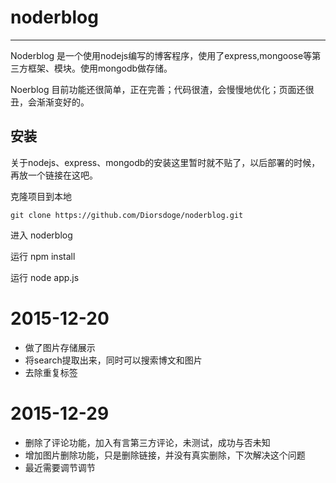 # noderblog

***

Noderblog 是一个使用nodejs编写的博客程序，使用了express,mongoose等第三方框架、模块。使用mongodb做存储。       

Noerblog 目前功能还很简单，正在完善；代码很渣，会慢慢地优化；页面还很丑，会渐渐变好的。

## 安装

关于nodejs、express、mongodb的安装这里暂时就不贴了，以后部署的时候，再放一个链接在这吧。

克隆项目到本地   

	git clone https://github.com/Diorsdoge/noderblog.git
	
进入 noderblog

运行 npm install

运行 node app.js

# 2015-12-20

- 做了图片存储展示
- 将search提取出来，同时可以搜索博文和图片
- 去除重复标签

# 2015-12-29

- 删除了评论功能，加入有言第三方评论，未测试，成功与否未知
- 增加图片删除功能，只是删除链接，并没有真实删除，下次解决这个问题
- 最近需要调节调节

